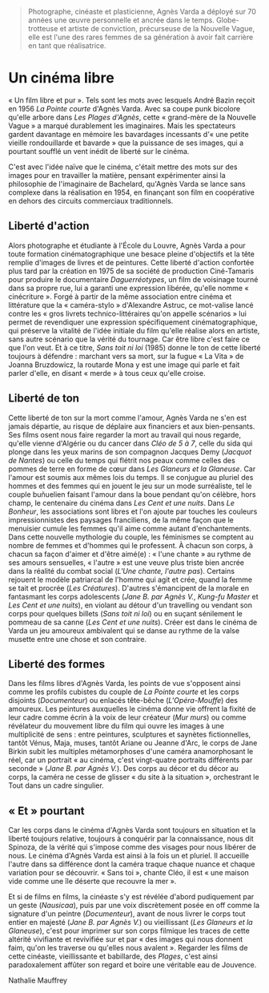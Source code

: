 > Photographe, cinéaste et plasticienne, Agnès Varda a déployé sur 70 années une œuvre personnelle et ancrée dans le temps. Globe-trotteuse et artiste de conviction, précurseuse de la Nouvelle Vague, elle est l'une des rares femmes de sa génération à avoir fait carrière en tant que réalisatrice.

# Un cinéma libre

« Un film libre et pur ». Tels sont les mots avec lesquels André Bazin reçoit en 1956 _La Pointe courte_ d'Agnès Varda. Avec sa coupe punk bicolore qu'elle arbore dans _Les Plages d'Agnès_, cette « grand-mère de la Nouvelle Vague » a marqué durablement les imaginaires. Mais les spectateurs gardent davantage en mémoire les bavardages incessants d'« une petite vieille rondouillarde et bavarde » que la puissance de ses images, qui a pourtant soufflé un vent inédit de liberté sur le cinéma.

C'est avec l'idée naïve que le cinéma, c'était mettre des mots sur des images pour en travailler la matière, pensant expérimenter ainsi la philosophie de l'imaginaire de Bachelard, qu'Agnès Varda se lance sans complexe dans la réalisation en 1954, en finançant son film en coopérative en dehors des circuits commerciaux traditionnels.

## Liberté d'action

Alors photographe et étudiante à l'École du Louvre, Agnès Varda a pour toute formation cinématographique une besace pleine d'objectifs et la tête remplie d'images de livres et de peintures. Cette liberté d'action confortée plus tard par la création en 1975 de sa société de production Ciné-Tamaris pour produire le documentaire _Daguerréotypes_, un film de voisinage tourné dans sa propre rue, lui a garanti une expression libérée, qu'elle nomme « cinécriture ». Forgé à partir de la même association entre cinéma et littérature que la « caméra-stylo » d'Alexandre Astruc, ce mot-valise lancé contre les « gros livrets technico-littéraires qu'on appelle scénarios » lui permet de revendiquer une expression spécifiquement cinématographique, qui préserve la vitalité de l'idée initiale du film qu'elle réalise alors en artiste, sans autre scénario que la vérité du tournage. Car être libre c'est faire ce que l'on veut. Et à ce titre, _Sans toit ni loi_ (1985) donne le ton de cette liberté toujours à défendre : marchant vers sa mort, sur la fugue « La Vita » de Joanna Bruzdowicz, la routarde Mona y est une image qui parle et fait parler d'elle, en disant « merde » à tous ceux qu'elle croise.

## Liberté de ton

Cette liberté de ton sur la mort comme l'amour, Agnès Varda ne s'en est jamais départie, au risque de déplaire aux financiers et aux bien-pensants. Ses films osent nous faire regarder la mort au travail qui nous regarde, qu'elle vienne d'Algérie ou du cancer dans _Cléo de 5 à 7_, celle du sida qui plonge dans les yeux marins de son compagnon Jacques Demy (_Jacquot de Nantes_) ou celle du temps qui flétrit nos peaux comme celles des pommes de terre en forme de cœur dans _Les Glaneurs et la Glaneuse_. Car l'amour est soumis aux mêmes lois du temps. Il se conjugue au pluriel des hommes et des femmes qui en jouent le jeu sur un mode surréaliste, tel le couple buñuelien faisant l'amour dans la boue pendant qu'on célèbre, hors champ, le centenaire du cinéma dans _Les Cent et une nuits_. Dans _Le Bonheur_, les associations sont libres et l'on ajoute par touches les couleurs impressionnistes des paysages franciliens, de la même façon que le menuisier cumule les femmes qu'il aime comme autant d'enchantements. Dans cette nouvelle mythologie du couple, les féminismes se comptent au nombre de femmes et d'hommes qui le professent. À chacun son corps, à chacun sa façon d'aimer et d'être aimé(e) : « l'une chante » au rythme de ses amours sensuelles, « l'autre » est une veuve plus triste bien ancrée dans la réalité du combat social (_L'Une chante, l'autre pas_). Certains rejouent le modèle patriarcal de l'homme qui agit et crée, quand la femme se tait et procrée (_Les Créatures_). D'autres s'émancipent de la morale en fantasmant les corps adolescents (_Jane B. par Agnès V._, _Kung-fu Master_ et _Les Cent et une nuits_), en violant au détour d'un travelling ou vendant son corps pour quelques billets (_Sans toit ni loi_) ou en suçant sénilement le pommeau de sa canne (_Les Cent et une nuits_). Créer est dans le cinéma de Varda un jeu amoureux ambivalent qui se danse au rythme de la valse musette entre une chose et son contraire.

## Liberté des formes

Dans les films libres d'Agnès Varda, les points de vue s'opposent ainsi comme les profils cubistes du couple de _La Pointe courte_ et les corps disjoints (_Documenteur_) ou enlacés tête-bêche (_L'Opéra-Mouffe_) des amoureux. Les peintures auxquelles le cinéma donne vie offrent la fixité de leur cadre comme écrin à la voix de leur créateur (_Mur murs_) ou comme révélateur du mouvement libre du film qui ouvre les images à une multiplicité de sens : entre peintures, sculptures et saynètes fictionnelles, tantôt Vénus, Maja, muses, tantôt Ariane ou Jeanne d'Arc, le corps de Jane Birkin subit les multiples métamorphoses d'une caméra anamorphosant le réel, car un portrait « au cinéma, c'est vingt-quatre portraits différents par seconde » (_Jane B. par Agnès V._). Des corps au décor et du décor au corps, la caméra ne cesse de glisser « du site à la situation », orchestrant le Tout dans un cadre singulier.

## « Et » pourtant

Car les corps dans le cinéma d'Agnès Varda sont toujours en situation et la liberté toujours relative, toujours à conquérir par la connaissance, nous dit Spinoza, de la vérité qui s'impose comme des visages pour nous libérer de nous. Le cinéma d'Agnès Varda est ainsi à la fois un et pluriel. Il accueille l'autre dans sa différence dont la caméra traque chaque nuance et chaque variation pour se découvrir. « Sans toi », chante Cléo, il est « une maison vide comme une île déserte que recouvre la mer ».

Et si de films en films, la cinéaste s'y est révélée d'abord pudiquement par un geste (_Nausicaa_), puis par une voix discrètement posée en off comme la signature d'un peintre (_Documenteur_), avant de nous livrer le corps tout entier en majesté (_Jane B. par Agnès V._) ou vieillissant (_Les Glaneurs et la Glaneuse_), c'est pour imprimer sur son corps filmique les traces de cette altérité vivifiante et revivifiée sur et par « des images qui nous donnent faim, qu'on les traverse ou qu'elles nous avalent ». Regarder les films de cette cinéaste, vieillissante et babillarde, des _Plages_, c'est ainsi paradoxalement affûter son regard et boire une véritable eau de Jouvence.

Nathalie Mauffrey
